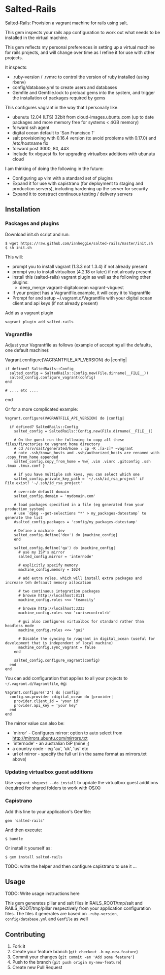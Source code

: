 # Salted-Rails

Salted-Rails: Provision a vagrant machine for rails using salt.

This gem inspects your rails app configuration to work out what needs to be installed in the virtual machine.

This gem reflects my personal preferences in setting up a virtual machine for rails projects,
and will change over time as I refine it for use with other projects.

It inspects:
  * .ruby-version / .rvmrc to control the version of ruby installed (using rbenv)
  * config/database.yml to create users and databases
  * Gemfile and Gemfile.lock to preload gems into the system, and trigger the installation of packages required by gems

This configures vagrant in the way that I personally like:
* ubunutu 12.04 (LTS) 32bit from cloud-images.ubuntu.com (up to date packages and more memory free for systems < 4GB memory)
* forward ssh agent
* digital ocean default to 'San Francisco 1'
* salt provisioning with 0.16.4 version (to avoid problems with 0.17.0) and /etc/hostname fix
* forward post 3000, 80, 443
* Include fix vbguest fix for upgrading virtualbox additions with ubunutu cloud

I am thinking of doing the following in the future:
* Configuring up vim with a standard set of plugins
* Expand it for use with capistrano (for deployment to staging and production servers), including hardening up the server for security
* Expand it to construct continuous testing / delivery servers

## Installation

### Packages and plugins

Download init.sh script and run:

    $ wget https://raw.github.com/ianheggie/salted-rails/master/init.sh
    $ sh init.sh

This will:

* prompt you to install vagrant (1.3.3 not 1.3.4) if not already present
* prompt you to install virtualbox (4.2.18 or later) if not already present
* install this (salted-rails) vagrant plugin as well as the following other plugins:
  * deep\_merge vagrant-digitalocean vagrant-vbguest
* If your project has a Vagrantfile.example, it will copy it to Vagrantfile
* Prompt for and setup ~/.vagrant.d/Vagrantfile with your digital ocean client and api keys (if not already present)

Add as a vagrant plugin

    vagrant plugin add salted-rails

### Vagrantfile

Adjust your Vagrantfile as follows (example of accepting all the defaults, one default machine):

  Vagrant.configure(VAGRANTFILE_API_VERSION) do |config|

    if defined? SaltedRails::Config
      salted_config = SaltedRails::Config.new(File.dirname(__FILE__))
      salted_config.configure_vagrant(config)
    end

    # .... etc ....
  end

Or for a more complicated example:

    Vagrant.configure(VAGRANTFILE_API_VERSION) do |config|

      if defined? SaltedRails::Config
        salted_config = SaltedRails::Config.new(File.dirname(__FILE__))

        # On the guest run the following to copy all these files/firectories to vagrant home directory
        # cd /srv/salt/generated/home ; cp -R .[a-z]* ~vagrant
        # note .ssh/known_hosts and .ssh/authorized_hosts are renamed with .copy_from_home appended
        salted_config.copy_from_home = %w{ .vim .vimrc .gitconfig .ssh .tmux .tmux.conf }

        # if you have multiple ssh keys, you can select which one
        salted_config.private_key_path = '~/.ssh/id_rsa_project' if File.exist? '~/.ssh/id_rsa_project'

        # override default domain
        salted_config.domain = 'mydomain.com'

        # load packages specified in a file (eg generated from your production system)
        # use `dpkg --get-selections "*" > my_packages-datestamp` to generate the list
        #salted_config.packages = 'config/my_packages-datestamp'

        # Define a machine  dev
        salted_config.define('dev') do |machine_config|
        end
        
        salted_config.define('qa') do |machine_config|
          # use my ISP's mirror 
          salted_config.mirror = 'internode'

          # explicitly specify memory
          machine_config.memory = 1024

          # add extra roles, which will install extra packages and increase teh defsault memory allocation

          # two continuous integration packages
          # browse http://localhost:8111
          machine_config.roles <<= 'teamcity'

          # browse http://localhost:3333
          machine_config.roles <<= 'curisecontrolrb'

          # gui also configures virtualbox for standard rather than headless mode
          machine_config.roles <<= 'gui'

          # Disable the syncing to /vagrant in digital_ocean (useful for development that is independent of local machine)
          machine_config.sync_vagrant = false
        end
          
        salted_config.configure_vagrant(config)
      end
    end

You can add configuration that applies to all your projects to `~/.vagrant.d/Vagrantfile`, eg:

    Vagrant.configure('2') do |config|
      config.vm.provider :digital_ocean do |provider|
        provider.client_id = 'your id'
        provider.api_key = 'your key'
      end
    end

The mirror value can also be:
* 'mirror' - Configures mirror: option to auto select from http://mirrors.ubuntu.com/mirrors.txt
* 'internode' - an australian ISP (mine ;)
* a country code - eg 'au', 'uk', 'us' etc
* url of mirror - specify the full url (in the same format as mirrors.txt above)

### Updating virtualbox guest additions

Use `vagrant vbguest --do install` to update the virtualbox guest additions (required for shared folders to work with OS/X)

### Capistrano

Add this line to your application's Gemfile:

    gem 'salted-rails'

And then execute:

    $ bundle

Or install it yourself as:

    $ gem install salted-rails

TODO: write the helper and then configure capistrano to use it ...

## Usage

TODO: Write usage instructions here

This gem generates pillar and salt files in RAILS_ROOT/tmp/salt and RAILS_ROOT/tmp/pillar respectively from your application configuration files.
The files it generates are based on `.ruby-version`, `config/database.yml` and `Gemfile` as well 

## Contributing

1. Fork it
2. Create your feature branch (`git checkout -b my-new-feature`)
3. Commit your changes (`git commit -am 'Add some feature'`)
4. Push to the branch (`git push origin my-new-feature`)
5. Create new Pull Request
